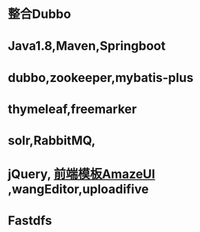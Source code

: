 # 整合Dubbo
##
<h1>Java1.8,Maven,Springboot
</h1>
<h1>dubbo,zookeeper,mybatis-plus
</h1>
<h1>thymeleaf,freemarker
</h1>
<h1>solr,RabbitMQ,
</h1>
<h1>jQuery,
<a href="http://tpl.amazeui.org/">
前端模板AmazeUI
</a>
,wangEditor,uploadifive
</h1>
<h1>Fastdfs
</h1>

